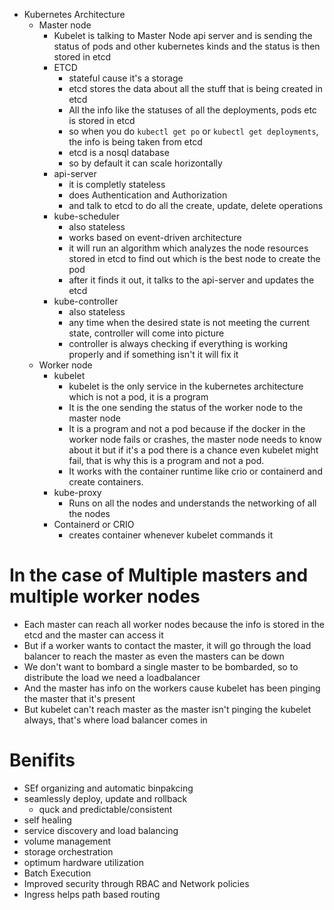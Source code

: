 
- Kubernetes Architecture 
  - Master node
    - Kubelet is talking to Master Node api server and is sending the status of pods and other kubernetes kinds and the status is then stored in etcd 
    - ETCD 
      - stateful cause it's a storage
      - etcd stores the data about all the stuff that is being created in etcd
      - All the info like the statuses of all the deployments, pods etc is stored in etcd 
      - so when you do `kubectl get po` or `kubectl get deployments`, the info is being taken from etcd 
      - etcd is a nosql database 
      - so by default it can scale horizontally 
    - api-server
      - it is completly stateless 
      - does Authentication and Authorization 
      - and talk to etcd to do all the create, update, delete operations 
    - kube-scheduler 
      - also stateless
      - works based on event-driven architecture 
      - it will run an algorithm which analyzes the node resources stored in etcd to find out which is the best node to create the pod
      - after it finds it out, it talks to the api-server and updates the etcd
    - kube-controller 
      - also stateless
      - any time when the desired state is not meeting the current state, controller will come into picture 
      - controller is always checking if everything is working properly and if something isn't it will fix it 
  - Worker node 
    - kubelet 
      - kubelet is the only service in the kubernetes architecture which is not a pod, it is a program 
      - It is the one sending the status of the worker node to the master node 
      - It is a program and not a pod because if the docker in the worker node fails or crashes, the master node needs to know about it but if it's a pod there is a chance even kubelet might fail, that is why this is a program and not a pod. 
      - It works with the container runtime like crio or containerd and create containers. 
    - kube-proxy
      - Runs on all the nodes and understands the networking of all the nodes
    - Containerd or CRIO 
      - creates container whenever kubelet commands it 

# In the case of Multiple masters and multiple worker nodes

- Each master can reach all worker nodes because the info is stored in the etcd and the master can access it 
- But if a worker wants to contact the master, it will go through the load balancer to reach the master as even the masters can be down 
- We don't want to bombard a single master to be bombarded, so to distribute the load we need a loadbalancer 
- And the master has info on the workers cause kubelet has been pinging the master that it's present 
- But kubelet can't reach master as the master isn't pinging the kubelet always, that's where load balancer comes in 

# Benifits 

- SEf organizing and automatic binpakcing 
- seamlessly deploy, update and rollback 
  - quck and predictable/consistent
- self healing
- service discovery and load balancing 
- volume management 
- storage orchestration 
- optimum hardware utilization 
- Batch Execution 
- Improved security through RBAC and Network policies 
- Ingress helps path based routing 
